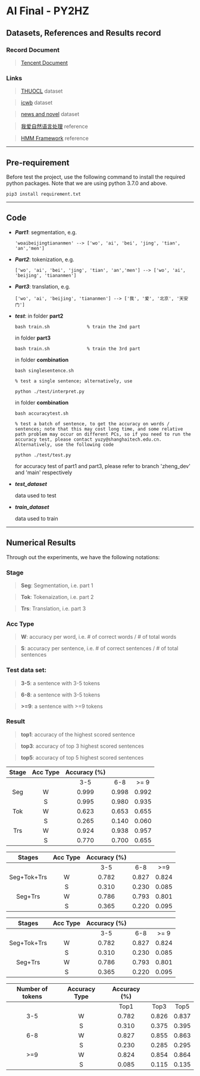 # AI Final - PY2HZ


## Datasets, References and Results record
### Record Document

> [Tencent Document](https://docs.qq.com/doc/DTEhqUHR1ck1Tak9s)

### Links

> [THUOCL](http://thuocl.thunlp.org) dataset

> [icwb](http://sighan.cs.uchicago.edu/bakeoff2005/) dataset

> [news and novel](https://github.com/letiantian/Pinyin2Hanzi/tree/master/train/hmm/article) dataset

> [我爱自然语言处理](https://www.52nlp.cn/itenyh%e7%89%88-%e7%94%a8hmm%e5%81%9a%e4%b8%ad%e6%96%87%e5%88%86%e8%af%8d%e5%9b%9b%ef%bc%9aa-pure-hmm-%e5%88%86%e8%af%8d%e5%99%a8) reference

> [HMM Framework](https://github.com/guyz/HMM/blob/d089cbe9dc99f7c2e279d82ea3840cf8d4a2f6a0/hmm/_BaseHMM.py#L13) reference

***
## Pre-requirement

Before test the project, use the following command to install the required python packages. Note that we are using python 3.7.0 and above.
```
pip3 install requirement.txt
```

***
## Code

* ***Part1***: segmentation, e.g.

    ```
    'woaibeijingtiananmen' --> ['wo', 'ai', 'bei', 'jing', 'tian', 'an','men']
    ```


* ***Part2***: tokenization, e.g.

    ```
    ['wo', 'ai', 'bei', 'jing', 'tian', 'an','men'] --> ['wo', 'ai', 'beijing', 'tiananmen']
    ```

* ***Part3***: translation, e.g.

    ```
    ['wo', 'ai', 'beijing', 'tiananmen'] --> ['我', '爱', '北京', '天安门']

    ```
* ***test***:
    in folder **part2**
    ```
    bash train.sh              % train the 2nd part
    
    ```
    in folder **part3**
    ```
    bash train.sh              % train the 3rd part

    ```
    in folder **combination**

    ```
    bash singlesentence.sh             
    
    % test a single sentence; alternatively, use

    python ./test/interpret.py

    ```
    in folder **combination**
    ```
    bash accuracytest.sh                
    
    % test a batch of sentence, to get the accuracy on words / sentences; note that this may cost long time, and some relative path problem may occur on different PCs, so if you need to run the accuracy test, please contact yuzy@shanghaitech.edu.cn. Alternatively, use the following code

    python ./test/test.py 
    ```

    for accuracy test of part1 and part3, please refer to branch 'zheng_dev' and 'main' respectively

* ***test_dataset***

    data used to test 

* ***train_dataset***

    data used to train

***

## Numerical Results
Through out the experiments, we have the following notations:

### Stage
> **Seg**: Segmentation, i.e. part 1

> **Tok**: Tokenaization, i.e. part 2

> **Trs**: Translation, i.e. part 3

### Acc Type
> **W**: accuracy per word, i.e. # of correct words / # of total words

> **S**: accuracy per sentence, i.e. # of correct sentences / # of total sentences

### Test data set:
> **3-5**: a sentence with 3-5 tokens

> **6-8**: a sentence with 3-5 tokens

> **>=9**: a sentence with >=9 tokens

### Result 

> **top1**: accuracy of the highest scored sentence

> **top3**: accuracy of top 3 highest scored sentences

> **top5**: accuracy of top 5 highest scored sentences

| Stage |  Acc Type | Accuracy (\%) |         |            |
|:----------------:|:-------------------:|:-------------:|:-------:|:----------:|
|                  |                     |    3-5    | 6-8 | >= 9 |
|        Seg       |          W          |     0.999     |  0.998  |    0.992   |
|                  |          S          |     0.995     |  0.980  |    0.935   |
|        Tok       |          W          |     0.623     |  0.653  |    0.655   |
|                  |          S          |     0.265     |  0.140  |    0.060   |
|        Trs       |          W          |     0.924     |  0.938  |    0.957   |
|                  |          S          |     0.770     |  0.700  |    0.655   |


| Stages |  Acc Type | Accuracy (\%) |          |              |
|:-----------------:|:-------------------:|:-------------:|:--------:|:------------:|
|                   |                     |    3-5    |  6-8 | >=9   |
|    Seg+Tok+Trs    |          W          |     0.782     |   0.827  |     0.824    |
|                   |          S          |     0.310     |   0.230  |     0.085    |
|      Seg+Trs      |          W          |     0.786     |   0.793  |     0.801    |
|                   |          S          |     0.365     |   0.220  |     0.095    |

|  Stages | Acc Type | Accuracy (\%) |          |              |
|:-----------------:|:-------------------:|:-------------:|:--------:|:------------:|
|                   |                     |    3-5    | 6-8 | >= 9   |
|    Seg+Tok+Trs    |          W          |     0.782     |   0.827  |     0.824    |
|                   |          S          |     0.310     |   0.230  |     0.085    |
|      Seg+Trs      |          W          |     0.786     |   0.793  |     0.801    |
|                   |          S          |     0.365     |   0.220  |     0.095    |

| Number of tokens | Accuracy Type |   Accuracy (\%)   |                   |                   |
|:---------------------------:|:------------------------:|:-----------------:|:-----------------:|:-----------------:|
|                             |                          | Top1 | Top3 | Top5 |
|             3-5             |             W            |       0.782       |       0.826       |       0.837       |
|                             |             S            |       0.310       |       0.375       |       0.395       |
|             6-8             |             W            |       0.827       |       0.855       |       0.863       |
|                             |             S            |       0.230       |       0.285       |       0.295       |
|            >=9           |             W            |       0.824       |       0.854       |       0.864       |
|                             |             S            |       0.085       |       0.115       |       0.135       |




